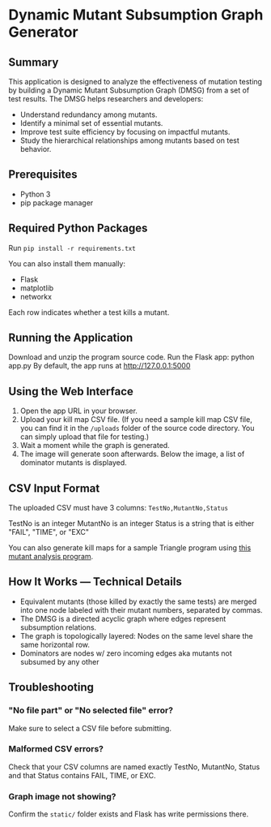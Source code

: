 # Dynamic Mutant Subsumption Graph Generator

## Summary
This application is designed to analyze the effectiveness of mutation testing by building a Dynamic Mutant Subsumption Graph (DMSG) from a set of test results. The DMSG helps researchers and developers:
- Understand redundancy among mutants.
- Identify a minimal set of essential mutants.
- Improve test suite efficiency by focusing on impactful mutants.
- Study the hierarchical relationships among mutants based on test behavior.

## Prerequisites
- Python 3
- pip package manager

## Required Python Packages
Run `pip install -r requirements.txt`

You can also install them manually:
- Flask
- matplotlib
- networkx

Each row indicates whether a test kills a mutant.

## Running the Application
Download and unzip the program source code.
Run the Flask app: python app.py
By default, the app runs at http://127.0.0.1:5000

## Using the Web Interface
1. Open the app URL in your browser.
2. Upload your kill map CSV file. (If you need a sample kill map CSV file, you can find it in the `/uploads` folder of the source code directory. You can simply upload that file for testing.)
3. Wait a moment while the graph is generated.
4. The image will generate soon afterwards. Below the image, a list of dominator mutants is displayed.

## CSV Input Format
The uploaded CSV must have 3 columns:
`TestNo,MutantNo,Status`

TestNo is an integer
MutantNo is an integer
Status is a string that is either "FAIL", "TIME", or "EXC"

You can also generate kill maps for a sample Triangle program using [this mutant analysis program](https://bitbucket.org/rjust/mutation).

## How It Works — Technical Details
- Equivalent mutants (those killed by exactly the same tests) are merged into one node labeled with their mutant numbers, separated by commas.
- The DMSG is a directed acyclic graph where edges represent subsumption relations.
- The graph is topologically layered: Nodes on the same level share the same horizontal row.
- Dominators are nodes w/ zero incoming edges aka mutants not subsumed by any other

## Troubleshooting
### "No file part" or "No selected file" error? 
Make sure to select a CSV file before submitting.

### Malformed CSV errors? 
Check that your CSV columns are named exactly TestNo, MutantNo, Status and that Status contains FAIL, TIME, or EXC.

### Graph image not showing? 
Confirm the `static/` folder exists and Flask has write permissions there.
